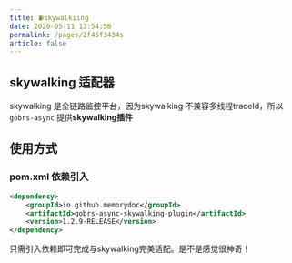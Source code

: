 ```yaml
---
title: ⛽️skywalkiing
date: 2020-05-11 13:54:56
permalink: /pages/2f45f3434s
article: false
---
```


## skywalking 适配器
skywalking 是全链路监控平台，因为skywalking 不兼容多线程traceId，所以`gobrs-async` 提供**skywalking插件**

## 使用方式
### pom.xml 依赖引入

```xml  
<dependency>
    <groupId>io.github.memorydoc</groupId>
    <artifactId>gobrs-async-skywalking-plugin</artifactId>
    <version>1.2.9-RELEASE</version>
</dependency>
```

只需引入依赖即可完成与skywalking完美适配。是不是感觉很神奇！




